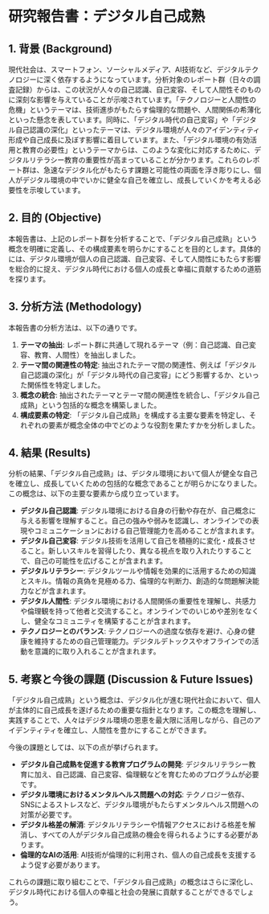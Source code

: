 # 研究報告書：デジタル自己成熟

## 1. 背景 (Background)
現代社会は、スマートフォン、ソーシャルメディア、AI技術など、デジタルテクノロジーに深く依存するようになっています。分析対象のレポート群（日々の調査記録）からは、この状況が人々の自己認識、自己変容、そして人間性そのものに深刻な影響を与えていることが示唆されています。「テクノロジーと人間性の危機」というテーマは、技術進歩がもたらす倫理的な問題や、人間関係の希薄化といった懸念を表しています。同時に、「デジタル時代の自己変容」や「デジタル自己認識の深化」といったテーマは、デジタル環境が人々のアイデンティティ形成や自己成長に及ぼす影響に着目しています。また、「デジタル環境の有効活用と教育の必要性」というテーマからは、このような変化に対応するために、デジタルリテラシー教育の重要性が高まっていることが分かります。これらのレポート群は、急速なデジタル化がもたらす課題と可能性の両面を浮き彫りにし、個人がデジタル環境の中でいかに健全な自己を確立し、成長していくかを考える必要性を示唆しています。

## 2. 目的 (Objective)
本報告書は、上記のレポート群を分析することで、「デジタル自己成熟」という概念を明確に定義し、その構成要素を明らかにすることを目的とします。具体的には、デジタル環境が個人の自己認識、自己変容、そして人間性にもたらす影響を総合的に捉え、デジタル時代における個人の成長と幸福に貢献するための道筋を探ります。

## 3. 分析方法 (Methodology)
本報告書の分析方法は、以下の通りです。

1.  **テーマの抽出**: レポート群に共通して現れるテーマ（例：自己認識、自己変容、教育、人間性）を抽出しました。
2.  **テーマ間の関連性の特定**: 抽出されたテーマ間の関連性、例えば「デジタル自己認識の深化」が「デジタル時代の自己変容」にどう影響するか、といった関係性を特定しました。
3.  **概念の統合**: 抽出されたテーマとテーマ間の関連性を統合し、「デジタル自己成熟」という包括的な概念を構築しました。
4.  **構成要素の特定**: 「デジタル自己成熟」を構成する主要な要素を特定し、それぞれの要素が概念全体の中でどのような役割を果たすかを分析しました。

## 4. 結果 (Results)
分析の結果、「デジタル自己成熟」は、デジタル環境において個人が健全な自己を確立し、成長していくための包括的な概念であることが明らかになりました。この概念は、以下の主要な要素から成り立っています。

-   **デジタル自己認識**: デジタル環境における自身の行動や存在が、自己概念に与える影響を理解すること。自己の強みや弱みを認識し、オンラインでの表現やコミュニケーションにおける自己管理能力を高めることが含まれます。
-   **デジタル自己変容**: デジタル技術を活用して自己を積極的に変化・成長させること。新しいスキルを習得したり、異なる視点を取り入れたりすることで、自己の可能性を広げることが含まれます。
-   **デジタルリテラシー**: デジタルツールや情報を効果的に活用するための知識とスキル。情報の真偽を見極める力、倫理的な判断力、創造的な問題解決能力などが含まれます。
-   **デジタル人間性**: デジタル環境における人間関係の重要性を理解し、共感力や倫理観を持って他者と交流すること。オンラインでのいじめや差別をなくし、健全なコミュニティを構築することが含まれます。
-   **テクノロジーとのバランス**: テクノロジーへの過度な依存を避け、心身の健康を維持するための自己管理能力。デジタルデトックスやオフラインでの活動を意識的に取り入れることが含まれます。

## 5. 考察と今後の課題 (Discussion & Future Issues)
「デジタル自己成熟」という概念は、デジタル化が進む現代社会において、個人が主体的に自己成長を遂げるための重要な指針となります。この概念を理解し、実践することで、人々はデジタル環境の恩恵を最大限に活用しながら、自己のアイデンティティを確立し、人間性を豊かにすることができます。

今後の課題としては、以下の点が挙げられます。

*   **デジタル自己成熟を促進する教育プログラムの開発**: デジタルリテラシー教育に加え、自己認識、自己変容、倫理観などを育むためのプログラムが必要です。
*   **デジタル環境におけるメンタルヘルス問題への対応**: テクノロジー依存、SNSによるストレスなど、デジタル環境がもたらすメンタルヘルス問題への対策が必要です。
*   **デジタル格差の解消**: デジタルリテラシーや情報アクセスにおける格差を解消し、すべての人がデジタル自己成熟の機会を得られるようにする必要があります。
*   **倫理的なAIの活用**: AI技術が倫理的に利用され、個人の自己成長を支援するよう促す必要があります。

これらの課題に取り組むことで、「デジタル自己成熟」の概念はさらに深化し、デジタル時代における個人の幸福と社会の発展に貢献することができるでしょう。
